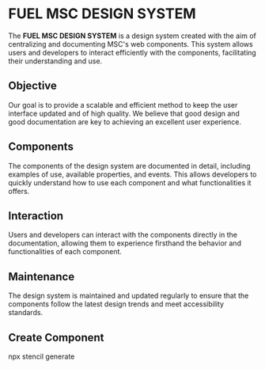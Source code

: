# FUEL MSC DESIGN SYSTEM

The **FUEL MSC DESIGN SYSTEM** is a design system created with the aim of centralizing and documenting MSC's web components. This system allows users and developers to interact efficiently with the components, facilitating their understanding and use.

## Objective

Our goal is to provide a scalable and efficient method to keep the user interface updated and of high quality. We believe that good design and good documentation are key to achieving an excellent user experience.

## Components

The components of the design system are documented in detail, including examples of use, available properties, and events. This allows developers to quickly understand how to use each component and what functionalities it offers.

## Interaction

Users and developers can interact with the components directly in the documentation, allowing them to experience firsthand the behavior and functionalities of each component.

## Maintenance

The design system is maintained and updated regularly to ensure that the components follow the latest design trends and meet accessibility standards.

## Create Component

npx stencil generate <component>
